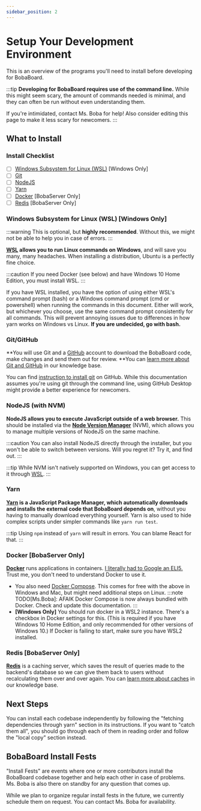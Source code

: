 ```yaml
---
sidebar_position: 2
---
```


# Setup Your Development Environment

This is an overview of the programs you'll need to install before developing for BobaBoard.

:::tip
**Developing for BobaBoard requires use of the command line.** While this might seem scary, the amount of commands needed is minimal, and they can often be run without even understanding them.

If you're intimidated, contact Ms. Boba for help! Also consider editing this page to make it less scary for newcomers.
:::

## What to Install

### Install Checklist

- [ ] [Windows Subsystem for Linux (WSL)](#windows-subsystem-for-linux-wsl-windows-only) [Windows Only]
- [ ] [Git](#git)
- [ ] [NodeJS](#nodejs-with-nvm)
- [ ] [Yarn](#yarn)
- [ ] [Docker](#docker-bobaserver-only) [BobaServer Only]
- [ ] [Redis](#redis-bobaserver-only) [BobaServer Only]

### Windows Subsystem for Linux (WSL) [Windows Only]

:::warning
This is optional, but **highly recommended**. Without this, we might not be able to help you in case of errors.
:::

**[WSL](https://docs.microsoft.com/en-us/windows/wsl/install-win10) allows you to run Linux commands on Windows**, and will save you many, many headaches. When installing a distribution, Ubuntu is a perfectly fine choice.

:::caution
If you need Docker (see below) and have Windows 10 Home Edition, you must install WSL.
:::

If you have WSL installed, you have the option of using either WSL's command prompt (bash) or a Windows command prompt (cmd or powershell) when running the commands in this document. Either will work, but whichever you choose, use the same command prompt consistently for all commands. This will prevent annoying issues due to differences in how yarn works on Windows vs Linux. **If you are undecided, go with bash.**

### Git/GitHub

**You will use Git and a [GitHub](https://github.com/) account to download the BobaBoard code, make changes and send them out for review. **You can [learn more about Git and GitHub](/docs/engineering/knowledge-base/github.md) in our knowledge base.

You can find [instruction to install git](https://github.com/git-guides/install-git) on GitHub. While this documentation assumes you're using git through the command line, using GitHub Desktop might provide a better experience for newcomers.

### NodeJS (with NVM)

**NodeJS allows you to execute JavaScript outside of a web browser.** This should be installed via the [**Node Version Manager**](https://github.com/nvm-sh/nvm) (NVM), which allows you to manage multiple versions of NodeJS on the same machine.

:::caution
You can also install NodeJS directly through the installer, but you won't be able to switch between versions. Will you regret it? Try it, and find out.
:::

:::tip
While NVM isn't natively supported on Windows, you can get access to it through [WSL](#windows-subsystem-for-linux-wsl-windows-only).
:::

### Yarn

**[Yarn](https://classic.yarnpkg.com/en/) is a JavaScript Package Manager, which automatically downloads and installs the external code that BobaBoard depends on**, without you having to manually download everything yourself. Yarn is also used to hide complex scripts under simpler commands like `yarn run test`.

:::tip
Using `npm` instead of `yarn` will result in errors. You can blame React for that.
:::

### Docker [BobaServer Only]

[**Docker**](https://www.docker.com/products/docker-desktop) runs applications in containers. [I literally had to Google an ELI5.](https://www.reddit.com/r/docker/comments/9xwlg6/can_anyone_eli5_what_docker_is_and_its_practical/) Trust me, you don't need to understand Docker to use it.

- You also need [Docker Compose](https://docs.docker.com/compose/install/). This comes for free with the above in Windows and Mac, but might need additional steps on Linux.
  :::note
  TODO[Ms.Boba]: AFAIK Docker Compose is now always bundled with Docker. Check and update this documentation.
  :::
- **[Windows Only]** You should run docker in a WSL2 instance. There's a checkbox in Docker settings for this. (This is required if you have Windows 10 Home Edition, and only recommended for other versions of Windows 10.) If Docker is failing to start, make sure you have WSL2 installed.

### Redis [BobaServer Only]

[**Redis**](https://redis.io/topics/quickstart) is a caching server, which saves the result of queries made to the backend's database so we can give them back to users without recalculating them over and over again. You can [learn more about caches](.../../../knowledge-base/caching.md) in our knowledge base.

## Next Steps

You can install each codebase independently by following the "fetching dependencies through yarn" section in its instructions. If you want to "catch them all", you should go through each of them in reading order and follow the "local copy" section instead.

## BobaBoard Install Fests

"Install Fests" are events where one or more contributors install the BobaBoard codebase together and help each other in case of problems. Ms. Boba is also there on standby for any question that comes up.

While we plan to organize regular install fests in the future, we currently schedule them on request. You can contact Ms. Boba for availability.
